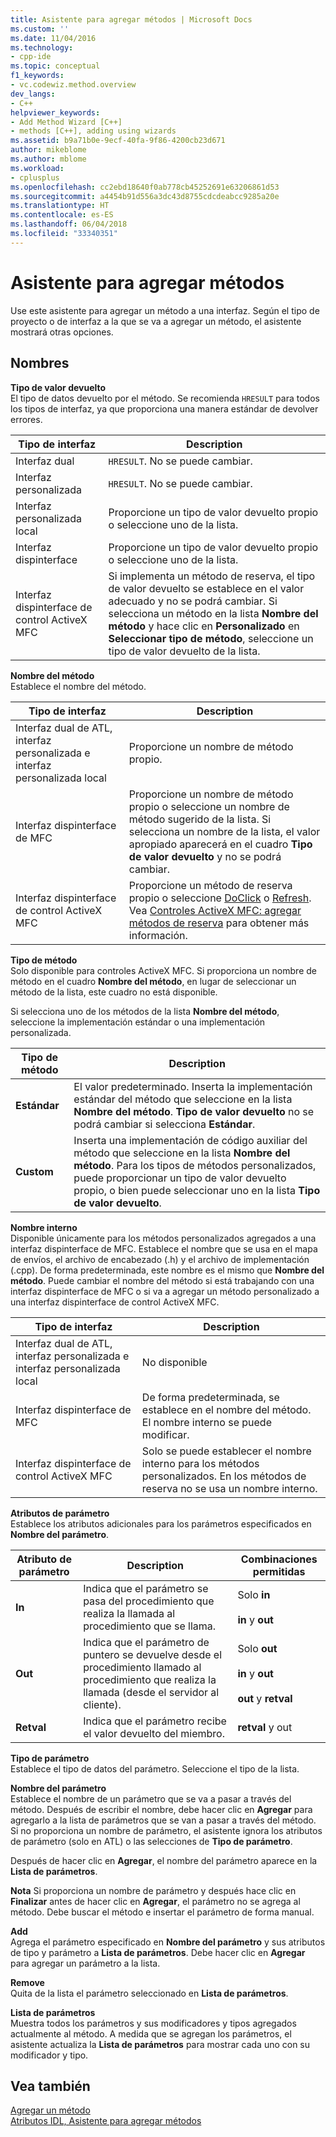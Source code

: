 ```yaml
---
title: Asistente para agregar métodos | Microsoft Docs
ms.custom: ''
ms.date: 11/04/2016
ms.technology:
- cpp-ide
ms.topic: conceptual
f1_keywords:
- vc.codewiz.method.overview
dev_langs:
- C++
helpviewer_keywords:
- Add Method Wizard [C++]
- methods [C++], adding using wizards
ms.assetid: b9a71b0e-9ecf-40fa-9f86-4200cb23d671
author: mikeblome
ms.author: mblome
ms.workload:
- cplusplus
ms.openlocfilehash: cc2ebd18640f0ab778cb45252691e63206861d53
ms.sourcegitcommit: a4454b91d556a3dc43d8755cdcdeabcc9285a20e
ms.translationtype: HT
ms.contentlocale: es-ES
ms.lasthandoff: 06/04/2018
ms.locfileid: "33340351"
---
```

# <a name="add-method-wizard"></a>Asistente para agregar métodos
Use este asistente para agregar un método a una interfaz. Según el tipo de proyecto o de interfaz a la que se va a agregar un método, el asistente mostrará otras opciones.  
  
## <a name="names"></a>Nombres  
 **Tipo de valor devuelto**  
 El tipo de datos devuelto por el método. Se recomienda `HRESULT` para todos los tipos de interfaz, ya que proporciona una manera estándar de devolver errores.  
  
|Tipo de interfaz|Description|  
|--------------------|-----------------|  
|Interfaz dual|`HRESULT`. No se puede cambiar.|  
|Interfaz personalizada|`HRESULT`. No se puede cambiar.|  
|Interfaz personalizada local|Proporcione un tipo de valor devuelto propio o seleccione uno de la lista.|  
|Interfaz dispinterface|Proporcione un tipo de valor devuelto propio o seleccione uno de la lista.|  
|Interfaz dispinterface de control ActiveX MFC|Si implementa un método de reserva, el tipo de valor devuelto se establece en el valor adecuado y no se podrá cambiar. Si selecciona un método en la lista **Nombre del método** y hace clic en **Personalizado** en **Seleccionar tipo de método**, seleccione un tipo de valor devuelto de la lista.|  
  
 **Nombre del método**  
 Establece el nombre del método.  
  
|Tipo de interfaz|Description|  
|--------------------|-----------------|  
|Interfaz dual de ATL, interfaz personalizada e interfaz personalizada local|Proporcione un nombre de método propio.|  
|Interfaz dispinterface de MFC|Proporcione un nombre de método propio o seleccione un nombre de método sugerido de la lista. Si selecciona un nombre de la lista, el valor apropiado aparecerá en el cuadro **Tipo de valor devuelto** y no se podrá cambiar.|  
|Interfaz dispinterface de control ActiveX MFC|Proporcione un método de reserva propio o seleccione [DoClick](../mfc/reference/colecontrol-class.md#doclick) o [Refresh](../mfc/reference/colecontrol-class.md#refresh). Vea [Controles ActiveX MFC: agregar métodos de reserva](../mfc/mfc-activex-controls-adding-stock-methods.md) para obtener más información.|  
  
 **Tipo de método**  
 Solo disponible para controles ActiveX MFC. Si proporciona un nombre de método en el cuadro **Nombre del método**, en lugar de seleccionar un método de la lista, este cuadro no está disponible.  
  
 Si selecciona uno de los métodos de la lista **Nombre del método**, seleccione la implementación estándar o una implementación personalizada.  
  
|Tipo de método|Description|  
|-----------------|-----------------|  
|**Estándar**|El valor predeterminado. Inserta la implementación estándar del método que seleccione en la lista **Nombre del método**. **Tipo de valor devuelto** no se podrá cambiar si selecciona **Estándar**.|  
|**Custom**|Inserta una implementación de código auxiliar del método que seleccione en la lista **Nombre del método**. Para los tipos de métodos personalizados, puede proporcionar un tipo de valor devuelto propio, o bien puede seleccionar uno en la lista **Tipo de valor devuelto**.|  
  
 **Nombre interno**  
 Disponible únicamente para los métodos personalizados agregados a una interfaz dispinterface de MFC. Establece el nombre que se usa en el mapa de envíos, el archivo de encabezado (.h) y el archivo de implementación (.cpp). De forma predeterminada, este nombre es el mismo que **Nombre del método**. Puede cambiar el nombre del método si está trabajando con una interfaz dispinterface de MFC o si va a agregar un método personalizado a una interfaz dispinterface de control ActiveX MFC.  
  
|Tipo de interfaz|Description|  
|--------------------|-----------------|  
|Interfaz dual de ATL, interfaz personalizada e interfaz personalizada local|No disponible|  
|Interfaz dispinterface de MFC|De forma predeterminada, se establece en el nombre del método. El nombre interno se puede modificar.|  
|Interfaz dispinterface de control ActiveX MFC|Solo se puede establecer el nombre interno para los métodos personalizados. En los métodos de reserva no se usa un nombre interno.|  
  
 **Atributos de parámetro**  
 Establece los atributos adicionales para los parámetros especificados en **Nombre del parámetro**.  
  
|Atributo de parámetro|Description|Combinaciones permitidas|  
|-------------------------|-----------------|--------------------------|  
|**In**|Indica que el parámetro se pasa del procedimiento que realiza la llamada al procedimiento que se llama.|Solo **in**<br /><br /> **in** y **out**|  
|**Out**|Indica que el parámetro de puntero se devuelve desde el procedimiento llamado al procedimiento que realiza la llamada (desde el servidor al cliente).|Solo **out**<br /><br /> **in** y **out**<br /><br /> **out** y **retval**|  
|**Retval**|Indica que el parámetro recibe el valor devuelto del miembro.|**retval** y out|  
  
 **Tipo de parámetro**  
 Establece el tipo de datos del parámetro. Seleccione el tipo de la lista.  
  
 **Nombre del parámetro**  
 Establece el nombre de un parámetro que se va a pasar a través del método. Después de escribir el nombre, debe hacer clic en **Agregar** para agregarlo a la lista de parámetros que se van a pasar a través del método. Si no proporciona un nombre de parámetro, el asistente ignora los atributos de parámetro (solo en ATL) o las selecciones de **Tipo de parámetro**.  
  
 Después de hacer clic en **Agregar**, el nombre del parámetro aparece en la **Lista de parámetros**.  
  
 **Nota** Si proporciona un nombre de parámetro y después hace clic en **Finalizar** antes de hacer clic en **Agregar**, el parámetro no se agrega al método. Debe buscar el método e insertar el parámetro de forma manual.  
  
 **Add**  
 Agrega el parámetro especificado en **Nombre del parámetro** y sus atributos de tipo y parámetro a **Lista de parámetros**. Debe hacer clic en **Agregar** para agregar un parámetro a la lista.  
  
 **Remove**  
 Quita de la lista el parámetro seleccionado en **Lista de parámetros**.  
  
 **Lista de parámetros**  
 Muestra todos los parámetros y sus modificadores y tipos agregados actualmente al método. A medida que se agregan los parámetros, el asistente actualiza la **Lista de parámetros** para mostrar cada uno con su modificador y tipo.  
  
## <a name="see-also"></a>Vea también  
 [Agregar un método](../ide/adding-a-method-visual-cpp.md)   
 [Atributos IDL, Asistente para agregar métodos](../ide/idl-attributes-add-method-wizard.md)